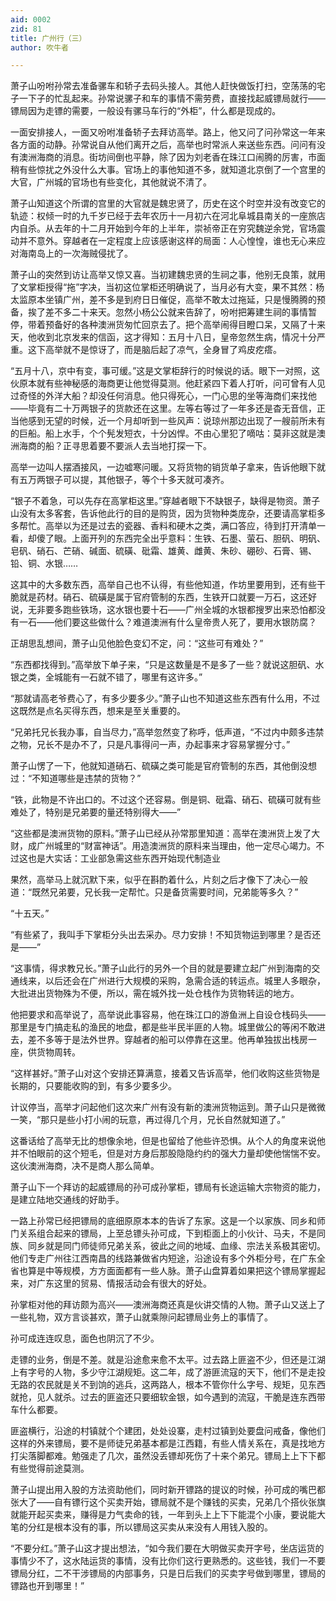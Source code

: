 ```yaml
---
aid: 0002
zid: 81
title: 广州行（三）
author: 吹牛者

---
```




  萧子山吩咐孙常去准备骡车和轿子去码头接人。其他人赶快做饭打扫，空荡荡的宅子一下子的忙乱起来。孙常说骡子和车的事情不需劳费，直接找起威镖局就行——镖局因为走镖的需要，一般设有骡马车行的“外柜”，什么都是现成的。

  一面安排接人，一面又吩咐准备轿子去拜访高举。路上，他又问了问孙常这一年来各方面的动静。孙常说自从他们离开之后，高举也时常派人来送些东西。问问有没有澳洲海商的消息。街坊间倒也平静，除了因为刘老香在珠江口闹腾的厉害，市面稍有些惊扰之外没什么大事。官场上的事他知道不多，就知道北京倒了一个宫里的大官，广州城的官场也有些变化，其他就说不清了。

  萧子山知道这个所谓的宫里的大官就是魏忠贤了，历史在这个时空并没有改变它的轨迹：权倾一时的九千岁已经于去年农历十一月初六在河北阜城县南关的一座旅店内自杀。从去年的十二月开始到今年的上半年，崇祯帝正在穷究魏逆余党，官场震动并不意外。穿越者在一定程度上应该感谢这样的局面：人心惶惶，谁也无心来应对海南岛上的一次海贼侵扰了。

  萧子山的突然到访让高举又惊又喜。当初建魏忠贤的生祠之事，他别无良策，就用了文掌柜授得“拖”字决，当初这位掌柜还明确说了，当月必有大变，果不其然：杨太监原本坐镇广州，差不多是到府日日催促，高举不敢太过拖延，只是慢腾腾的预备，挨了差不多二十来天。忽然小杨公公就来告辞了，吩咐把筹建生祠的事情暂停，带着预备好的各种澳洲货匆忙回京去了。把个高举闹得目瞪口呆，又隔了十来天，他收到北京发来的信函，这才得知：五月十八日，皇帝忽然生病，情况十分严重。这下高举就不是惊讶了，而是脑后起了凉气，全身冒了鸡皮疙瘩。

  “五月十八，京中有变，事可缓。”这是文掌柜辞行的时候说的话。眼下一对照，这伙原本就有些神秘感的海商更让他觉得莫测。他赶紧四下着人打听，问可曾有人见过奇怪的外洋大船？却没任何消息。他只得死心，一门心思的坐等海商们来找他——毕竟有二十万两银子的货款还在这里。左等右等过了一年多还是杳无音信，正当他感到无望的时候，近一个月却听到一些风声：说琼州那边出现了一艘前所未有的巨船。船上水手，个个髡发短衣，十分凶悍。不由心里犯了嘀咕：莫非这就是澳洲海商的船？正寻思着要不要派人去当地打探一下。

  高举一边叫人摆酒接风，一边嘘寒问暖。又将货物的销货单子拿来，告诉他眼下就有五万两银子可以提，其他银子，等个十多天就可凑齐。

  “银子不着急，可以先存在高掌柜这里。”穿越者眼下不缺银子，缺得是物资。萧子山没有太多客套，告诉他此行的目的是购货，因为货物种类庞杂，还要请高掌柜多多帮忙。高举以为还是过去的瓷器、香料和硬木之类，满口答应，待到打开清单一看，却傻了眼。上面开列的东西完全出乎意料：生铁、石墨、萤石、胆矾、明矾、皂矾、硝石、芒硝、碱面、硫磺、砒霜、雄黄、雌黄、朱砂、硼砂、石膏、锡、铅、铜、水银……

  这其中的大多数东西，高举自己也不认得，有些他知道，作坊里要用到，还有些干脆就是药材。硝石、硫磺是属于官府管制的东西，生铁开口就要一万石，这还好说，无非要多跑些铁场，这水银也要十石——广州全城的水银都搜罗出来恐怕都没有一石——他们要这些做什么？难道澳洲有什么皇帝贵人死了，要用水银防腐？

  正胡思乱想间，萧子山见他脸色变幻不定，问：“这些可有难处？”

  “东西都找得到。”高举放下单子来，“只是这数量是不是多了一些？就说这胆矾、水银之类，全城能有一石就不错了，哪里有这许多。”

  “那就请高老爷费心了，有多少要多少。”萧子山也不知道这些东西有什么用，不过这既然是点名买得东西，想来是至关重要的。

  “兄弟托兄长我办事，自当尽力，”高举忽然变了称呼，低声道，“不过内中颇多违禁之物，兄长不是办不了，只是凡事得问一声，办起事来才容易掌握分寸。”

  萧子山愣了一下，他就知道硝石、硫磺之类可能是官府管制的东西，其他倒没想过：“不知道哪些是违禁的货物？”

  “铁，此物是不许出口的。不过这个还容易。倒是铜、砒霜、硝石、硫磺可就有些难处了，特别是兄弟要的量还特别得大——”

  “这些都是澳洲货物的原料。”萧子山已经从孙常那里知道：高举在澳洲货上发了大财，成广州城里的“财富神话”。用造澳洲货的原料来当理由，他一定尽心竭力。不过这也是大实话：工业部急需这些东西开始现代制造业

  果然，高举马上就沉默下来，似乎在斟酌着什么，片刻之后才像下了决心一般道：“既然兄弟要，兄长我一定帮忙。只是备货需要时间，兄弟能等多久？”

  “十五天。”

  “有些紧了，我叫手下掌柜分头出去采办。尽力安排！不知货物运到哪里？是否还是——”

  “这事情，得求教兄长。”萧子山此行的另外一个目的就是要建立起广州到海南的交通线来，以后还会在广州进行大规模的采购，急需合适的转运点。城里人多眼杂，大批进出货物殊为不便，所以，需在城外找一处仓栈作为货物转运的地方。

  他把要求和高举说了，高举说此事容易，他在珠江口的游鱼洲上自设仓栈码头——那里是专门搞走私的渔民的地盘，都是些半民半匪的人物。城里做公的等闲不敢进去，差不多等于是法外世界。穿越者的船可以停靠在这里。他再单独拔出栈房一座，供货物周转。

  “这样甚好。”萧子山对这个安排还算满意，接着又告诉高举，他们收购这些货物是长期的，只要能收购的到，有多少要多少。

  计议停当，高举才问起他们这次来广州有没有新的澳洲货物运到。萧子山只是微微一笑，“那只是些小打小闹的玩意，再过得几个月，兄长自然就知道了。”

  这番话给了高举无比的想像余地，但是也留给了他些许恐惧。从个人的角度来说他并不怕眼前的这个短毛，但是对方身后那股隐隐约约的强大力量却使他惴惴不安。这伙澳洲海商，决不是商人那么简单。

  萧子山下一个拜访的起威镖局的孙可成孙掌柜，镖局有长途运输大宗物资的能力，是建立陆地交通线的好助手。

  一路上孙常已经把镖局的底细原原本本的告诉了东家。这是一个以家族、同乡和师门关系组合起来的镖局，上至总镖头孙可成，下到柜面上的小伙计、马夫，不是同族、同乡就是同门师徒师兄弟关系，彼此之间的地域、血缘、宗法关系极其密切。他们专走广州往江西南昌的线路兼做省内短途，沿途设有多个外柜分号，在广东全省也算是中等规模，方方面面都有一些人脉。萧子山盘算着如果把这个镖局掌握起来，对广东这里的贸易、情报活动会有很大的好处。

  孙掌柜对他的拜访颇为高兴——澳洲海商还真是伙讲交情的人物。萧子山又送上了一些礼物，双方言谈甚欢，萧子山就乘隙问起镖局业务上的事情了。

  孙可成连连叹息，面色也阴沉了不少。

  走镖的业务，倒是不差。就是沿途愈来愈不太平。过去路上匪盗不少，但还是江湖上有字号的人物，多少守江湖规矩。这二年，成了游匪流寇的天下，他们不是走投无路的农民就是关不到饷的逃兵，这两路人，根本不管你什么字号、规矩，见东西就抢，见人就杀。过去的匪盗还只要细软金银，如今遇到的流寇，干脆是连东西带车什么都要。

  匪盗横行，沿途的村镇就个个建团，处处设寨，走村过镇到处要盘问戒备，像他们这样的外来镖局，要不是师徒兄弟基本都是江西籍，有些人情关系在，真是找地方打尖落脚都难。勉强走了几次，虽然没丢镖却死伤了十来个弟兄。镖局上上下下都有些觉得前途莫测。

  萧子山提出用入股的方法资助他们，同时新开镖路的提议的时候，孙可成的嘴巴都张大了——自有镖行这个买卖开始，镖局就不是个赚钱的买卖，兄弟几个搭伙张旗就能开起买卖来，赚得是力气卖命的钱，一年到头上上下下能混个小康，要说能大笔的分红是根本没有的事，所以镖局这买卖从来没有人用钱入股的。

  “不要分红。”萧子山这才提出想法，“如今我们要在大明做买卖开字号，坐店运货的事情少不了，这水陆运货的事情，没有比你们这行更熟悉的。这些钱，我们一不要镖局分红，二不干涉镖局的内部事务，只是日后我们的买卖字号做到哪里，镖局的镖路也开到哪里！”



